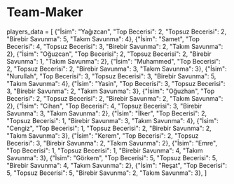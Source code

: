 # Team-Maker

players_data = [
    {"İsim": "Yağızcan", "Top Becerisi": 2, "Topsuz Becerisi": 2, "Birebir Savunma": 5, "Takım Savunma": 4},
    {"İsim": "Samet", "Top Becerisi": 4, "Topsuz Becerisi": 3, "Birebir Savunma": 2, "Takım Savunma": 2},
    {"İsim": "Oğuzcan", "Top Becerisi": 2, "Topsuz Becerisi": 2, "Birebir Savunma": 1, "Takım Savunma": 2},
    {"İsim": "Muhammed", "Top Becerisi": 2, "Topsuz Becerisi": 2, "Birebir Savunma": 3, "Takım Savunma": 3},
    {"İsim": "Nurullah", "Top Becerisi": 3, "Topsuz Becerisi": 3, "Birebir Savunma": 5, "Takım Savunma": 4},
    {"İsim": "Yasin", "Top Becerisi": 3, "Topsuz Becerisi": 3, "Birebir Savunma": 2, "Takım Savunma": 3},
    {"İsim": "Oğuzhan", "Top Becerisi": 2, "Topsuz Becerisi": 2, "Birebir Savunma": 2, "Takım Savunma": 2},
    {"İsim": "Cihan", "Top Becerisi": 4, "Topsuz Becerisi": 3, "Birebir Savunma": 3, "Takım Savunma": 2},
    {"İsim": "İlker", "Top Becerisi": 2, "Topsuz Becerisi": 1, "Birebir Savunma": 3, "Takım Savunma": 4},
    {"İsim": "Cengiz", "Top Becerisi": 1, "Topsuz Becerisi": 2, "Birebir Savunma": 2, "Takım Savunma": 3},
    {"İsim": "Kerem", "Top Becerisi": 2, "Topsuz Becerisi": 3, "Birebir Savunma": 2, "Takım Savunma": 2},
    {"İsim": "Emre", "Top Becerisi": 1, "Topsuz Becerisi": 1, "Birebir Savunma": 4, "Takım Savunma": 3},
    {"İsim": "Görkem", "Top Becerisi": 5, "Topsuz Becerisi": 5, "Birebir Savunma": 4, "Takım Savunma": 2},
    {"İsim": "Reşat", "Top Becerisi": 5, "Topsuz Becerisi": 5, "Birebir Savunma": 2, "Takım Savunma": 3},
]
